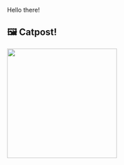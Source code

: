 Hello there!



## 🖼️ Catpost!

<sub>
    <img src="https://cdn2.thecatapi.com/images/njK25knLH.jpg" height="256">
</sub>

